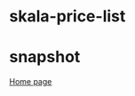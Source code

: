 # skala-price-list

# snapshot
[Home page](https://user-images.githubusercontent.com/50376680/93988028-ee19af00-fd90-11ea-975e-806fb99265d4.jpg)